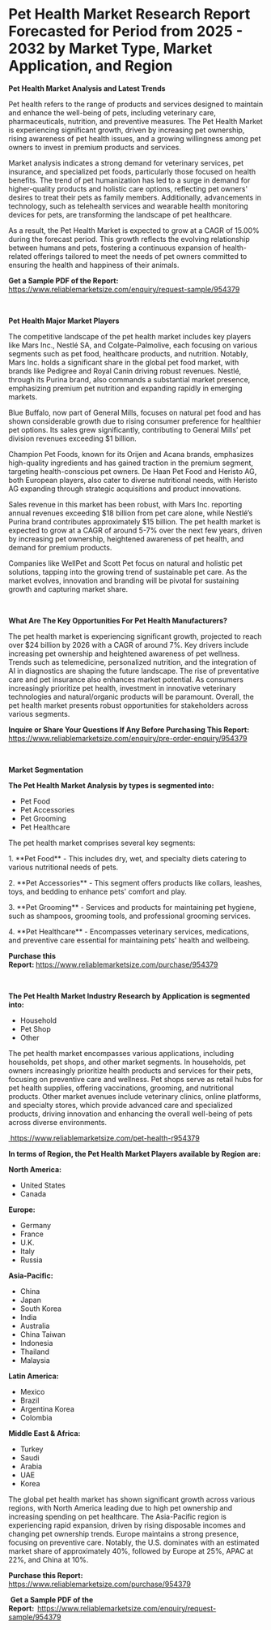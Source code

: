 <p><h1>Pet Health Market Research Report Forecasted for Period from 2025 -  2032 by Market Type, Market Application, and Region</h1></p><p><strong>Pet Health Market Analysis and Latest Trends</strong></p>
<p><p>Pet health refers to the range of products and services designed to maintain and enhance the well-being of pets, including veterinary care, pharmaceuticals, nutrition, and preventive measures. The Pet Health Market is experiencing significant growth, driven by increasing pet ownership, rising awareness of pet health issues, and a growing willingness among pet owners to invest in premium products and services. </p><p>Market analysis indicates a strong demand for veterinary services, pet insurance, and specialized pet foods, particularly those focused on health benefits. The trend of pet humanization has led to a surge in demand for higher-quality products and holistic care options, reflecting pet owners' desires to treat their pets as family members. Additionally, advancements in technology, such as telehealth services and wearable health monitoring devices for pets, are transforming the landscape of pet healthcare.</p><p>As a result, the Pet Health Market is expected to grow at a CAGR of 15.00% during the forecast period. This growth reflects the evolving relationship between humans and pets, fostering a continuous expansion of health-related offerings tailored to meet the needs of pet owners committed to ensuring the health and happiness of their animals.</p></p>
<p><strong>Get a Sample PDF of the Report:&nbsp;</strong> <a href="https://www.reliablemarketsize.com/enquiry/request-sample/954379?utm_campaign=1901&utm_medium=2&utm_source=Github&utm_content=ia&utm_term=16042025&utm_id=pet-health">https://www.reliablemarketsize.com/enquiry/request-sample/954379</a></p>
<p>&nbsp;</p>
<p><strong>Pet Health Major Market Players</strong></p>
<p><p>The competitive landscape of the pet health market includes key players like Mars Inc., Nestlé SA, and Colgate-Palmolive, each focusing on various segments such as pet food, healthcare products, and nutrition. Notably, Mars Inc. holds a significant share in the global pet food market, with brands like Pedigree and Royal Canin driving robust revenues. Nestlé, through its Purina brand, also commands a substantial market presence, emphasizing premium pet nutrition and expanding rapidly in emerging markets.</p><p>Blue Buffalo, now part of General Mills, focuses on natural pet food and has shown considerable growth due to rising consumer preference for healthier pet options. Its sales grew significantly, contributing to General Mills’ pet division revenues exceeding $1 billion. </p><p>Champion Pet Foods, known for its Orijen and Acana brands, emphasizes high-quality ingredients and has gained traction in the premium segment, targeting health-conscious pet owners. De Haan Pet Food and Heristo AG, both European players, also cater to diverse nutritional needs, with Heristo AG expanding through strategic acquisitions and product innovations.</p><p>Sales revenue in this market has been robust, with Mars Inc. reporting annual revenues exceeding $18 billion from pet care alone, while Nestlé’s Purina brand contributes approximately $15 billion. The pet health market is expected to grow at a CAGR of around 5-7% over the next few years, driven by increasing pet ownership, heightened awareness of pet health, and demand for premium products.</p><p>Companies like WellPet and Scott Pet focus on natural and holistic pet solutions, tapping into the growing trend of sustainable pet care. As the market evolves, innovation and branding will be pivotal for sustaining growth and capturing market share.</p></p>
<p>&nbsp;</p>
<p><strong>What Are The Key Opportunities For Pet Health Manufacturers?</strong></p>
<p><p>The pet health market is experiencing significant growth, projected to reach over $24 billion by 2026 with a CAGR of around 7%. Key drivers include increasing pet ownership and heightened awareness of pet wellness. Trends such as telemedicine, personalized nutrition, and the integration of AI in diagnostics are shaping the future landscape. The rise of preventative care and pet insurance also enhances market potential. As consumers increasingly prioritize pet health, investment in innovative veterinary technologies and natural/organic products will be paramount. Overall, the pet health market presents robust opportunities for stakeholders across various segments.</p></p>
<p><strong>Inquire or Share Your Questions If Any Before Purchasing This Report:</strong> <a href="https://www.reliablemarketsize.com/enquiry/pre-order-enquiry/954379?utm_campaign=1901&utm_medium=2&utm_source=Github&utm_content=ia&utm_term=16042025&utm_id=pet-health">https://www.reliablemarketsize.com/enquiry/pre-order-enquiry/954379</a></p>
<p>&nbsp;</p>
<p><strong>Market Segmentation</strong></p>
<p><strong>The Pet Health Market Analysis by types is segmented into:</strong></p>
<p><ul><li>Pet Food</li><li>Pet Accessories</li><li>Pet Grooming</li><li>Pet Healthcare</li></ul></p>
<p><p>The pet health market comprises several key segments: </p><p>1. **Pet Food** - This includes dry, wet, and specialty diets catering to various nutritional needs of pets.</p><p>2. **Pet Accessories** - This segment offers products like collars, leashes, toys, and bedding to enhance pets' comfort and play.</p><p>3. **Pet Grooming** - Services and products for maintaining pet hygiene, such as shampoos, grooming tools, and professional grooming services.</p><p>4. **Pet Healthcare** - Encompasses veterinary services, medications, and preventive care essential for maintaining pets' health and wellbeing.</p></p>
<p><strong>Purchase this Report:&nbsp;</strong><a href="https://www.reliablemarketsize.com/purchase/954379?utm_campaign=1901&utm_medium=2&utm_source=Github&utm_content=ia&utm_term=16042025&utm_id=pet-health">https://www.reliablemarketsize.com/purchase/954379</a></p>
<p>&nbsp;</p>
<p><strong>The Pet Health Market Industry Research by Application is segmented into:</strong></p>
<p><ul><li>Household</li><li>Pet Shop</li><li>Other</li></ul></p>
<p><p>The pet health market encompasses various applications, including households, pet shops, and other market segments. In households, pet owners increasingly prioritize health products and services for their pets, focusing on preventive care and wellness. Pet shops serve as retail hubs for pet health supplies, offering vaccinations, grooming, and nutritional products. Other market avenues include veterinary clinics, online platforms, and specialty stores, which provide advanced care and specialized products, driving innovation and enhancing the overall well-being of pets across diverse environments.</p></p>
<p><a href="https://www.reliablemarketsize.com/pet-health-r954379?utm_campaign=1901&utm_medium=2&utm_source=Github&utm_content=ia&utm_term=16042025&utm_id=pet-health">&nbsp;https://www.reliablemarketsize.com/pet-health-r954379</a></p>
<p><strong>In terms of Region, the Pet Health Market Players available by Region are:</strong></p>
<p>
    <p> <strong> North America: </strong>
        <ul>
            <li>United States</li>
            <li>Canada</li>
        </ul>
        </p> 
    <p> <strong> Europe: </strong>
        <ul>
            <li>Germany</li>
            <li>France</li>
            <li>U.K.</li>
            <li>Italy</li>
            <li>Russia</li>
        </ul>
        </p> 
    <p> <strong> Asia-Pacific: </strong>
        <ul>
            <li>China</li>
            <li>Japan</li>
            <li>South Korea</li>
            <li>India</li>
            <li>Australia</li>
            <li>China Taiwan</li>
            <li>Indonesia</li>
            <li>Thailand</li>
            <li>Malaysia</li>
        </ul>
        </p> 
    <p> <strong> Latin America: </strong>
        <ul>
            <li>Mexico</li>
            <li>Brazil</li>
            <li>Argentina Korea</li>
            <li>Colombia</li>
        </ul>
        </p> 
    <p> <strong> Middle East & Africa: </strong>
        <ul>
            <li>Turkey</li>
            <li>Saudi</li>
            <li>Arabia</li>
            <li>UAE</li>
            <li>Korea</li>
        </ul>
    </p>
    </p>
<p><p>The global pet health market has shown significant growth across various regions, with North America leading due to high pet ownership and increasing spending on pet healthcare. The Asia-Pacific region is experiencing rapid expansion, driven by rising disposable incomes and changing pet ownership trends. Europe maintains a strong presence, focusing on preventive care. Notably, the U.S. dominates with an estimated market share of approximately 40%, followed by Europe at 25%, APAC at 22%, and China at 10%.</p></p>
<p><strong>Purchase this Report: </strong><a href="https://www.reliablemarketsize.com/purchase/954379?utm_campaign=1901&utm_medium=2&utm_source=Github&utm_content=ia&utm_term=16042025&utm_id=pet-health">https://www.reliablemarketsize.com/purchase/954379</a></p>
<p>&nbsp;<strong>Get a Sample PDF of the Report:&nbsp;&nbsp;</strong><a href="https://www.reliablemarketsize.com/enquiry/request-sample/954379?utm_campaign=1901&utm_medium=2&utm_source=Github&utm_content=ia&utm_term=16042025&utm_id=pet-health">https://www.reliablemarketsize.com/enquiry/request-sample/954379</a></p>
<p><strong></strong></p>
<p><p></p><p></p><p></p></p>